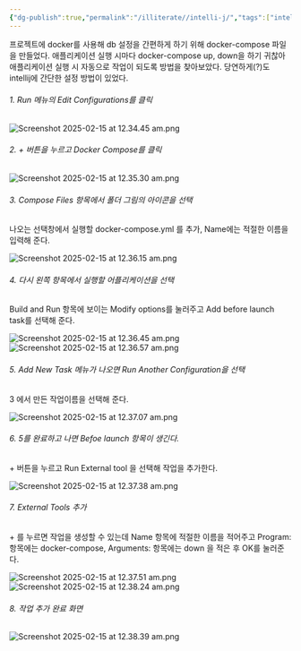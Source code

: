 ```yaml
---
{"dg-publish":true,"permalink":"/illiterate//intelli-j/","tags":["intellij","docker-compose"],"noteIcon":"","created":"2025-02-15T00:58:00","updated":"2025-02-15T01:24:01+09:00"}
---
```


프로젝트에 docker를 사용해 db 설정을 간편하게 하기 위해 docker-compose 파일을 만들었다.
애플리케이션 실행 시마다 docker-compose up, down을 하기 귀찮아 애플리케이션 실행 시 자동으로 작업이 되도록 방법을 찾아보았다. 
당연하게(?)도 intellij에 간단한 설정 방법이 있었다.

###### 1. Run 메뉴의 Edit Configurations를 클릭

![Screenshot 2025-02-15 at 12.34.45 am.png](/img/user/98.%20Attach/Screenshot%202025-02-15%20at%2012.34.45%20am.png)

###### 2. + 버튼을 누르고 Docker Compose를 클릭

![Screenshot 2025-02-15 at 12.35.30 am.png](/img/user/98.%20Attach/Screenshot%202025-02-15%20at%2012.35.30%20am.png)

###### 3. Compose Files 항목에서 폴더 그림의 아이콘을 선택
나오는 선택창에서 실행할 docker-compose.yml 를 추가, Name에는 적절한 이름을 입력해 준다.

![Screenshot 2025-02-15 at 12.36.15 am.png](/img/user/98.%20Attach/Screenshot%202025-02-15%20at%2012.36.15%20am.png)

###### 4. 다시 왼쪽 항목에서 실행할 어플리케이션을 선택
Build and Run 항목에 보이는 Modify options를 눌러주고 Add before launch task를 선택해 준다.

![Screenshot 2025-02-15 at 12.36.45 am.png](/img/user/98.%20Attach/Screenshot%202025-02-15%20at%2012.36.45%20am.png)
![Screenshot 2025-02-15 at 12.36.57 am.png](/img/user/98.%20Attach/Screenshot%202025-02-15%20at%2012.36.57%20am.png)

###### 5. Add New Task 메뉴가 나오면 Run Another Configuration을 선택
3 에서 만든 작업이름을 선택해 준다. 

![Screenshot 2025-02-15 at 12.37.07 am.png](/img/user/98.%20Attach/Screenshot%202025-02-15%20at%2012.37.07%20am.png)

###### 6. 5를 완료하고 나면 Befoe launch 항목이 생긴다.
 \+ 버튼을 누르고 Run External tool 을 선택해 작업을 추가한다.
 
![Screenshot 2025-02-15 at 12.37.38 am.png](/img/user/98.%20Attach/Screenshot%202025-02-15%20at%2012.37.38%20am.png)

###### 7. External Tools 추가
\+ 를 누르면 작업을 생성할 수 있는데 Name 항목에 적절한 이름을 적어주고
Program: 항목에는 docker-compose, Arguments: 항목에는 down 을 적은 후 OK를 눌러준다.

![Screenshot 2025-02-15 at 12.37.51 am.png](/img/user/98.%20Attach/Screenshot%202025-02-15%20at%2012.37.51%20am.png)
![Screenshot 2025-02-15 at 12.38.24 am.png](/img/user/98.%20Attach/Screenshot%202025-02-15%20at%2012.38.24%20am.png)

###### 8. 작업 추가 완료 화면

![Screenshot 2025-02-15 at 12.38.39 am.png](/img/user/98.%20Attach/Screenshot%202025-02-15%20at%2012.38.39%20am.png)
